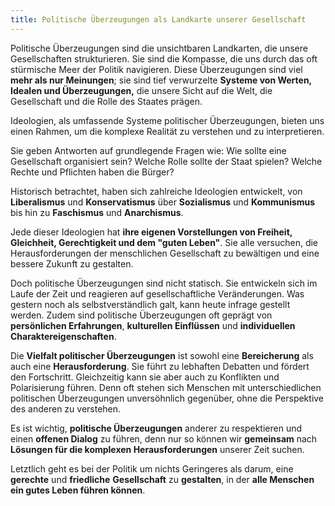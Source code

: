 ```yaml
---
title: Politische Überzeugungen als Landkarte unserer Gesellschaft  
---
```

Politische Überzeugungen sind die unsichtbaren Landkarten, die unsere Gesellschaften strukturieren. Sie sind die Kompasse, die uns durch das oft stürmische Meer der Politik navigieren. Diese Überzeugungen sind viel **mehr als nur Meinungen**; sie sind tief verwurzelte **Systeme von Werten, Idealen und Überzeugungen,** die unsere Sicht auf die Welt, die Gesellschaft und die Rolle des Staates prägen.

Ideologien, als umfassende Systeme politischer Überzeugungen, bieten uns einen Rahmen, um die komplexe Realität zu verstehen und zu interpretieren. 

Sie geben Antworten auf grundlegende Fragen wie: Wie sollte eine Gesellschaft organisiert sein? Welche Rolle sollte der Staat spielen? Welche Rechte und Pflichten haben die Bürger?

Historisch betrachtet, haben sich zahlreiche Ideologien entwickelt, von **Liberalismus** und **Konservatismus** über **Sozialismus** und **Kommunismus** bis hin zu **Faschismus** und **Anarchismus**. 

Jede dieser Ideologien hat **ihre eigenen Vorstellungen von Freiheit, Gleichheit, Gerechtigkeit und dem "guten Leben"**. Sie alle versuchen, die Herausforderungen der menschlichen Gesellschaft zu bewältigen und eine bessere Zukunft zu gestalten.

Doch politische Überzeugungen sind nicht statisch. Sie entwickeln sich im Laufe der Zeit und reagieren auf gesellschaftliche Veränderungen. Was gestern noch als selbstverständlich galt, kann heute infrage gestellt werden. Zudem sind politische Überzeugungen oft geprägt von **persönlichen Erfahrungen**, **kulturellen Einflüssen** und **individuellen Charaktereigenschaften**.

Die **Vielfalt politischer Überzeugungen** ist sowohl eine **Bereicherung** als auch eine **Herausforderung**. Sie führt zu lebhaften Debatten und fördert den Fortschritt. Gleichzeitig kann sie aber auch zu Konflikten und Polarisierung führen. Denn oft stehen sich Menschen mit unterschiedlichen politischen Überzeugungen unversöhnlich gegenüber, ohne die Perspektive des anderen zu verstehen.

Es ist wichtig, **politische Überzeugungen** anderer zu respektieren und einen **offenen Dialog** zu führen, denn nur so können wir **gemeinsam** nach **Lösungen für die komplexen Herausforderungen** unserer Zeit suchen. 

Letztlich geht es bei der Politik um nichts Geringeres als darum, eine **gerechte** und **friedliche** **Gesellschaft** zu **gestalten**, in der **alle Menschen ein gutes Leben führen können**.  
